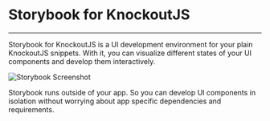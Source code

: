 # Storybook for KnockoutJS

---

Storybook for KnockoutJS is a UI development environment for your plain KnockoutJS snippets.
With it, you can visualize different states of your UI components and develop them interactively.

![Storybook Screenshot](https://github.com/storybookjs/storybook/blob/master/media/storybook-intro.gif)

Storybook runs outside of your app.
So you can develop UI components in isolation without worrying about app specific dependencies and requirements.
